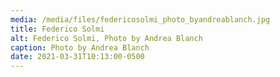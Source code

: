 ```yaml
---
media: /media/files/federicosolmi_photo_byandreablanch.jpg
title: Federico Solmi
alt: Federico Solmi, Photo by Andrea Blanch
caption: Photo by Andrea Blanch
date: 2021-03-31T10:13:00-0500
---
```

